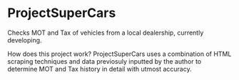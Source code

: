 # ProjectSuperCars
Checks MOT and Tax of vehicles from a local dealership, currently developing. 

How does this project work? ProjectSuperCars uses a combination of HTML scraping techniques and data previosuly inputted by the author to determine MOT and Tax history in detail with utmost accuracy.
